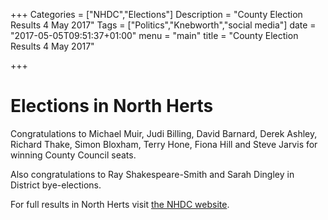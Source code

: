 +++
Categories = ["NHDC","Elections"]
Description = "County Election Results 4 May 2017"
Tags = ["Politics","Knebworth","social media"]
date = "2017-05-05T09:51:37+01:00"
menu = "main"
title = "County Election Results 4 May 2017"

+++

# Elections in North Herts

Congratulations to Michael Muir, Judi Billing, David Barnard, Derek Ashley, Richard Thake, Simon Bloxham, Terry Hone, Fiona Hill and Steve Jarvis for winning County Council seats.

Also congratulations to Ray Shakespeare-Smith and Sarah Dingley in District bye-elections.

For full results in North Herts visit [the NHDC website]( https://www.north-herts.gov.uk/home/elections-and-voting/election-results/election-results-2017).
